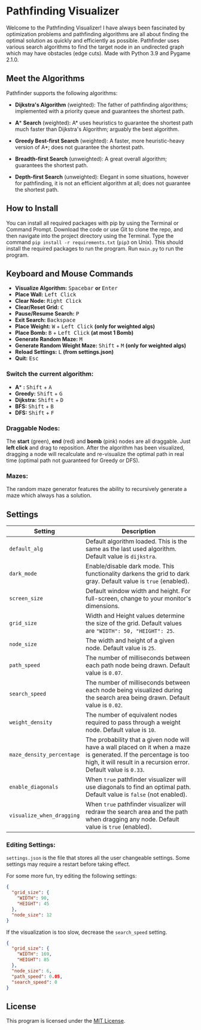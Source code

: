 # Pathfinding Visualizer

Welcome to the Pathfinding Visualizer! I have always been fascinated by optimization problems and pathfinding algorithms
are all about finding the optimal solution as quickly and efficiently as possible. Pathfinder uses various search
algorithms to find the target node in an undirected graph which may have obstacles (edge cuts). Made with Python 3.9 and
Pygame 2.1.0.

## Meet the Algorithms

Pathfinder supports the following algorithms:

- **Dijkstra's Algorithm** (weighted): The father of pathfinding algorithms; implemented with a priority queue and
  guarantees the shortest path.

- **A*** **Search** (weighted):  A* uses heuristics to guarantee the shortest path much faster than Dijkstra's
  Algorithm; arguably the best algorithm.

- **Greedy Best-first Search** (weighted): A faster, more heuristic-heavy version of A*; does not guarantee the shortest
  path.

- **Breadth-first Search** (unweighted): A great overall algorithm; guarantees the shortest path.

- **Depth-first Search** (unweighted): Elegant in some situations, however for pathfinding, it is not an efficient
  algorithm at all; does not guarantee the shortest path.

## How to Install

You can install all required packages with pip by using the Terminal or Command Prompt. Download the code or use Git to
clone the repo, and then navigate into the project directory using the Terminal. Type the
command `pip install -r requirements.txt` (`pip3` on Unix). This should install the required packages to run the
program. Run `main.py` to run the program.

## Keyboard and Mouse Commands

- **Visualize Algorithm:** <kbd>Spacebar</kbd> **or** <kbd>Enter</kbd>
- **Place Wall:** <kbd>Left Click</kbd>
- **Clear Node:** <kbd>Right Click</kbd>
- **Clear/Reset Grid:** <kbd>C</kbd>
- **Pause/Resume Search:** <kbd>P</kbd>
- **Exit Search:** <kbd>Backspace</kbd>
- **Place Weight:**  <kbd>W</kbd> + <kbd>Left Click</kbd> **(only for weighted algs)**
- **Place Bomb:** <kbd>B</kbd> + <kbd>Left Click</kbd>  **(at most 1 Bomb)**
- **Generate Random Maze:** <kbd>M</kbd>
- **Generate Random Weight Maze:** <kbd>Shift</kbd> + <kbd>M</kbd> **(only for weighted algs)**
- **Reload Settings:** <kbd>L</kbd> **(from settings.json)**
- **Quit:** <kbd>Esc</kbd>

### Switch the current algorithm:

- **A*** **:** <kbd>Shift</kbd> + <kbd>A</kbd>
- **Greedy:** <kbd>Shift</kbd> + <kbd>G</kbd>
- **Dijkstra:** <kbd>Shift</kbd> + <kbd>D</kbd>
- **BFS:** <kbd>Shift</kbd> + <kbd>B</kbd>
- **DFS:** <kbd>Shift</kbd> + <kbd>F</kbd>

### Draggable Nodes:

The **start** (green), **end** (red) and **bomb** (pink) nodes are all draggable. Just **left click** and drag to
reposition. After the algorithm has been visualized, dragging a node will recalculate and re-visualize the optimal path
in real time
(optimal path not guaranteed for Greedy or DFS).

### Mazes:

The random maze generator features the ability to recursively generate a maze which always has a solution.

## Settings

| Setting | Description |
| --- | --- |
| `default_alg`| Default algorithm loaded. This is the same as the last used algorithm. Default value is `dijkstra`.|
| `dark_mode`  | Enable/disable dark mode. This functionality darkens the grid to dark gray. Default value is `true` (enabled).|
| `screen_size`| Default window width and height. For full-screen, change to your monitor's dimensions. |
| `grid_size`  | Width and Height values determine the size of the grid. Default values are `"WIDTH": 50, "HEIGHT": 25`. |
| `node_size`  | The width and height of a given node. Default value is `25`.| 
| `path_speed` | The number of milliseconds between each path node being drawn. Default value is `0.07`.|
| `search_speed`| The number of milliseconds between each node being visualized during the search area being drawn. Default value is `0.02`. |
| `weight_density` | The number of equivalent nodes required to pass through a weight node. Default value is `10`.|
| `maze_density_percentage` | The probability that a given node will have a wall placed on it when a maze is generated. If the percentage is too high, it will result in a recursion error. Default value is `0.33`.|
| `enable_diagonals` | When `true` pathfinder visualizer will use diagonals to find an optimal path. Default value is `false` (not enabled). |
| `visualize_when_dragging` | When `true` pathfinder visualizer will redraw the search area and the path when dragging any node. Default value is `true` (enabled). |

### Editing Settings:

`settings.json` is the file that stores all the user changeable settings. Some settings may require a restart before
taking effect.

For some more fun, try editing the following settings:

```json
{
  "grid_size": {
    "WIDTH": 90,
    "HEIGHT": 45
  },
  "node_size": 12
}
```

If the visualization is too slow, decrease the `search_speed` setting.

```json
{
  "grid_size": {
    "WIDTH": 169,
    "HEIGHT": 85
  },
  "node_size": 6,
  "path_speed": 0.05,
  "search_speed": 0
}
```

## License

This program is licensed under the [MIT License](https://github.com/rpfarish/pathfinder_visualizer/blob/master/LICENSE).